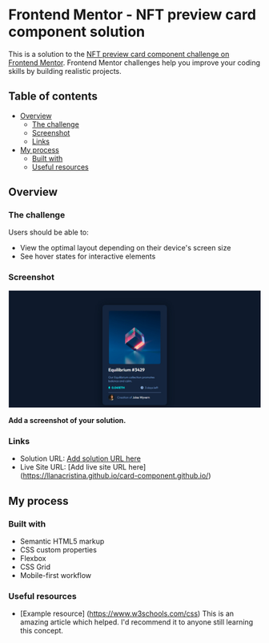 # Frontend Mentor - NFT preview card component solution

This is a solution to the [NFT preview card component challenge on Frontend Mentor](https://www.frontendmentor.io/challenges/nft-preview-card-component-SbdUL_w0U). Frontend Mentor challenges help you improve your coding skills by building realistic projects. 

## Table of contents

- [Overview](#overview) 
  - [The challenge](#the-challenge) 
  - [Screenshot](#screenshot) 
  - [Links](#links) 
- [My process](#my-process) 
  - [Built with](#built-with) 
  - [Useful resources](#useful-resources)

## Overview

### The challenge

Users should be able to:

- View the optimal layout depending on their device's screen size
- See hover states for interactive elements

### Screenshot
  <img src="images/image 1.jpg">

 **Add a screenshot of your solution.**


### Links

- Solution URL: [Add solution URL here](https://your-solution-url.com)
- Live Site URL: [Add live site URL here] (https://llanacristina.github.io/card-component.github.io/)

## My process

### Built with

- Semantic HTML5 markup
- CSS custom properties
- Flexbox
- CSS Grid
- Mobile-first workflow

### Useful resources

- [Example resource] (https://www.w3schools.com/css) This is an amazing article which helped. I'd recommend it to anyone still learning this concept.
